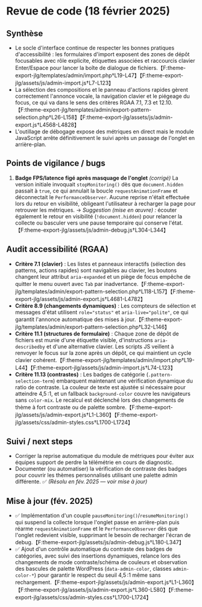 # Revue de code (18 février 2025)

## Synthèse
- Le socle d'interface continue de respecter les bonnes pratiques d'accessibilité : les formulaires d'import exposent des zones de dépôt focusables avec rôle explicite, étiquettes associées et raccourcis clavier Enter/Espace pour lancer la boîte de dialogue de fichiers.【F:theme-export-jlg/templates/admin/import.php†L19-L47】【F:theme-export-jlg/assets/js/admin-import.js†L7-L123】
- La sélection des compositions et le panneau d'actions rapides gèrent correctement l'annonce vocale, la navigation clavier et le piégeage du focus, ce qui va dans le sens des critères RGAA 7.1, 7.3 et 12.10.【F:theme-export-jlg/templates/admin/export-pattern-selection.php†L26-L158】【F:theme-export-jlg/assets/js/admin-export.js†L4568-L4828】
- L'outillage de débogage expose des métriques en direct mais le module JavaScript arrête définitivement le suivi après un passage de l'onglet en arrière-plan.

## Points de vigilance / bugs
1. **Badge FPS/latence figé après masquage de l'onglet** *(corrigé)*
   La version initiale invoquait `stopMonitoring()` dès que `document.hidden` passait à `true`, ce qui annulait la boucle `requestAnimationFrame` et déconnectait le `PerformanceObserver`. Aucune reprise n'était effectuée lors du retour en visibilité, obligeant l'utilisateur à recharger la page pour retrouver les métriques.
   → *Suggestion (mise en œuvre) :* écouter également le retour en visibilité (`!document.hidden`) pour relancer la collecte ou basculer vers une pause temporaire qui conserve l'état.【F:theme-export-jlg/assets/js/admin-debug.js†L304-L344】

## Audit accessibilité (RGAA)
- **Critère 7.1 (clavier)** : Les listes et panneaux interactifs (sélection des patterns, actions rapides) sont navigables au clavier, les boutons changent leur attribut `aria-expanded` et un piège de focus empêche de quitter le menu ouvert avec `Tab` par inadvertance.【F:theme-export-jlg/templates/admin/export-pattern-selection.php†L118-L157】【F:theme-export-jlg/assets/js/admin-export.js†L4681-L4782】
- **Critère 8.9 (changements dynamiques)** : Les compteurs de sélection et messages d'état utilisent `role="status"` et `aria-live="polite"`, ce qui garantit l'annonce automatique des mises à jour.【F:theme-export-jlg/templates/admin/export-pattern-selection.php†L32-L146】
- **Critère 11.1 (structures de formulaire)** : Chaque zone de dépôt de fichiers est munie d'une étiquette visible, d'instructions `aria-describedby` et d'une alternative clavier. Les scripts JS veillent à renvoyer le focus sur la zone après un dépôt, ce qui maintient un cycle clavier cohérent.【F:theme-export-jlg/templates/admin/import.php†L19-L44】【F:theme-export-jlg/assets/js/admin-import.js†L74-L123】
- **Critère 11.13 (contrastes)** : Les badges de catégorie (`.pattern-selection-term`) embarquent maintenant une vérification dynamique du ratio de contraste. La couleur de texte est ajustée si nécessaire pour atteindre 4,5 :1, et un fallback `background-color` couvre les navigateurs sans `color-mix`. Le recalcul est déclenché lors des changements de thème à fort contraste ou de palette sombre.【F:theme-export-jlg/assets/js/admin-export.js†L1-L360】【F:theme-export-jlg/assets/css/admin-styles.css†L1700-L1724】

## Suivi / next steps
- Corriger la reprise automatique du module de métriques pour éviter aux équipes support de perdre la télémétrie en cours de diagnostic.
- Documenter (ou automatiser) la vérification de contraste des badges pour couvrir les thèmes personnalisés utilisant une palette admin différente. ✅ *(Résolu en fév. 2025 — voir mise à jour)*

## Mise à jour (fév. 2025)
- ✅ Implémentation d'un couple `pauseMonitoring()`/`resumeMonitoring()` qui suspend la collecte lorsque l'onglet passe en arrière-plan puis réarme `requestAnimationFrame` et le `PerformanceObserver` dès que l'onglet redevient visible, supprimant le besoin de recharger l'écran de debug.【F:theme-export-jlg/assets/js/admin-debug.js†L180-L347】
- ✅ Ajout d'un contrôle automatique du contraste des badges de catégories, avec suivi des insertions dynamiques, relance lors des changements de mode contraste/schéma de couleurs et observation des bascules de palette WordPress (`data-admin-color`, classes `admin-color-*`) pour garantir le respect du seuil 4,5 :1 même sans rechargement.【F:theme-export-jlg/assets/js/admin-export.js†L1-L360】【F:theme-export-jlg/assets/js/admin-export.js†L360-L580】【F:theme-export-jlg/assets/css/admin-styles.css†L1700-L1724】
